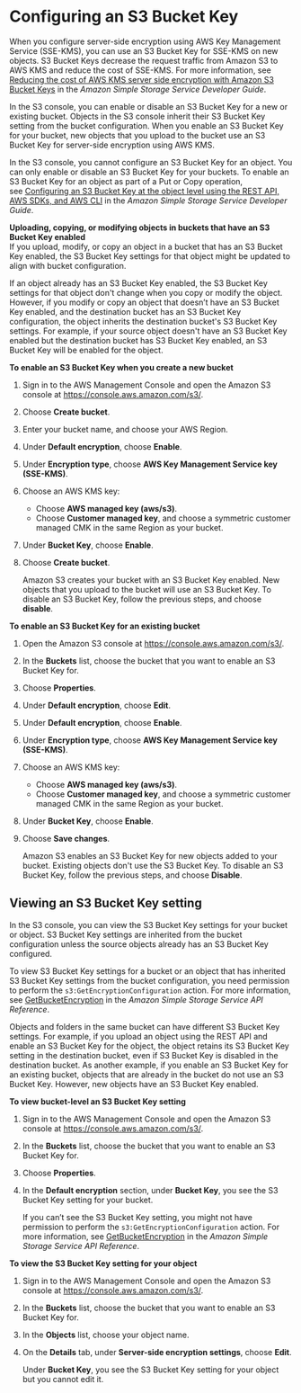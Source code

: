 # Configuring an S3 Bucket Key<a name="enable-bucket-key"></a>

When you configure server\-side encryption using AWS Key Management Service \(SSE\-KMS\), you can use an S3 Bucket Key for SSE\-KMS on new objects\. S3 Bucket Keys decrease the request traffic from Amazon S3 to AWS KMS and reduce the cost of SSE\-KMS\. For more information, see [Reducing the cost of AWS KMS server side encryption with Amazon S3 Bucket Keys](https://docs.aws.amazon.com/AmazonS3/latest/dev/bucket-key.html) in the *Amazon Simple Storage Service Developer Guide*\.

In the S3 console, you can enable or disable an S3 Bucket Key for a new or existing bucket\. Objects in the S3 console inherit their S3 Bucket Key setting from the bucket configuration\. When you enable an S3 Bucket Key for your bucket, new objects that you upload to the bucket use an S3 Bucket Key for server\-side encryption using AWS KMS\. 

In the S3 console, you cannot configure an S3 Bucket Key for an object\. You can only enable or disable an S3 Bucket Key for your buckets\. To enable an S3 Bucket Key for an object as part of a Put or Copy operation, see [Configuring an S3 Bucket Key at the object level using the REST API, AWS SDKs, and AWS CLI](https://docs.aws.amazon.com/AmazonS3/latest/dev/configuring-bucket-key-object.html) in the *Amazon Simple Storage Service Developer Guide*\.

**Uploading, copying, or modifying objects in buckets that have an S3 Bucket Key enabled**  
If you upload, modify, or copy an object in a bucket that has an S3 Bucket Key enabled, the S3 Bucket Key settings for that object might be updated to align with bucket configuration\.

If an object already has an S3 Bucket Key enabled, the S3 Bucket Key settings for that object don't change when you copy or modify the object\. However, if you modify or copy an object that doesn’t have an S3 Bucket Key enabled, and the destination bucket has an S3 Bucket Key configuration, the object inherits the destination bucket's S3 Bucket Key settings\. For example, if your source object doesn't have an S3 Bucket Key enabled but the destination bucket has S3 Bucket Key enabled, an S3 Bucket Key will be enabled for the object\.

**To enable an S3 Bucket Key when you create a new bucket**

1. Sign in to the AWS Management Console and open the Amazon S3 console at [https://console\.aws\.amazon\.com/s3/](https://console.aws.amazon.com/s3/)\.

1. Choose **Create bucket**\. 

1. Enter your bucket name, and choose your AWS Region\. 

1. Under **Default encryption**, choose **Enable**\.

1. Under **Encryption type**, choose **AWS Key Management Service key \(SSE\-KMS\)**\.

1. Choose an AWS KMS key:
   + Choose **AWS managed key \(aws/s3\)**\. 
   + Choose **Customer managed key**, and choose a symmetric customer managed CMK in the same Region as your bucket\. 

1. Under **Bucket Key**, choose **Enable**\. 

1. Choose **Create bucket**\. 

   Amazon S3 creates your bucket with an S3 Bucket Key enabled\. New objects that you upload to the bucket will use an S3 Bucket Key\. To disable an S3 Bucket Key, follow the previous steps, and choose **disable**\.

**To enable an S3 Bucket Key for an existing bucket**

1. Open the Amazon S3 console at [https://console\.aws\.amazon\.com/s3/](https://console.aws.amazon.com/s3/)\.

1. In the **Buckets** list, choose the bucket that you want to enable an S3 Bucket Key for\.

1. Choose **Properties**\.

1. Under **Default encryption**, choose **Edit**\.

1. Under **Default encryption**, choose **Enable**\.

1. Under **Encryption type**, choose **AWS Key Management Service key \(SSE\-KMS\)**\.

1. Choose an AWS KMS key:
   + Choose **AWS managed key \(aws/s3\)**\. 
   + Choose **Customer managed key**, and choose a symmetric customer managed CMK in the same Region as your bucket\. 

1. Under **Bucket Key**, choose **Enable**\.

1. Choose **Save changes**\.

   Amazon S3 enables an S3 Bucket Key for new objects added to your bucket\. Existing objects don't use the S3 Bucket Key\. To disable an S3 Bucket Key, follow the previous steps, and choose **Disable**\.

## Viewing an S3 Bucket Key setting<a name="bucket-key-settings"></a>

In the S3 console, you can view the S3 Bucket Key settings for your bucket or object\. S3 Bucket Key settings are inherited from the bucket configuration unless the source objects already has an S3 Bucket Key configured\.

To view S3 Bucket Key settings for a bucket or an object that has inherited S3 Bucket Key settings from the bucket configuration, you need permission to perform the `s3:GetEncryptionConfiguration` action\. For more information, see [GetBucketEncryption](https://docs.aws.amazon.com/AmazonS3/latest/API/API_GetBucketEncryption.html) in the *Amazon Simple Storage Service API Reference*\. 

Objects and folders in the same bucket can have different S3 Bucket Key settings\. For example, if you upload an object using the REST API and enable an S3 Bucket Key for the object, the object retains its S3 Bucket Key setting in the destination bucket, even if S3 Bucket Key is disabled in the destination bucket\. As another example, if you enable an S3 Bucket Key for an existing bucket, objects that are already in the bucket do not use an S3 Bucket Key\. However, new objects have an S3 Bucket Key enabled\. 

**To view bucket\-level an S3 Bucket Key setting**

1. Sign in to the AWS Management Console and open the Amazon S3 console at [https://console\.aws\.amazon\.com/s3/](https://console.aws.amazon.com/s3/)\.

1. In the **Buckets** list, choose the bucket that you want to enable an S3 Bucket Key for\.

1. Choose **Properties**\.

1. In the **Default encryption** section, under **Bucket Key**, you see the S3 Bucket Key setting for your bucket\.

   If you can’t see the S3 Bucket Key setting, you might not have permission to perform the `s3:GetEncryptionConfiguration` action\. For more information, see [GetBucketEncryption](https://docs.aws.amazon.com/AmazonS3/latest/API/API_GetBucketEncryption.html) in the *Amazon Simple Storage Service API Reference*\. 

**To view the S3 Bucket Key setting for your object**

1. Sign in to the AWS Management Console and open the Amazon S3 console at [https://console\.aws\.amazon\.com/s3/](https://console.aws.amazon.com/s3/)\.

1. In the **Buckets** list, choose the bucket that you want to enable an S3 Bucket Key for\. 

1. In the **Objects** list, choose your object name\.

1. On the **Details** tab, under **Server\-side encryption settings**, choose **Edit**\. 

   Under **Bucket Key**, you see the S3 Bucket Key setting for your object but you cannot edit it\. 